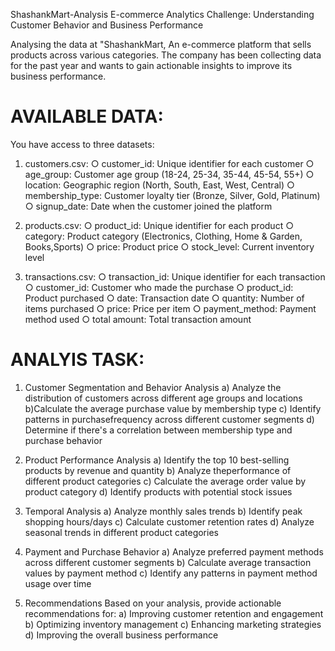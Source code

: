 ShashankMart-Analysis
E-commerce Analytics Challenge: Understanding Customer Behavior and Business Performance

Analysing the data at "ShashankMart,
An e-commerce platform that sells products across various categories. The company has been collecting data for the past year and wants to gain actionable insights to improve its business performance.

# AVAILABLE DATA:
You have access to three datasets:
1. customers.csv:
○ customer_id: Unique identifier for each customer
○ age_group: Customer age group (18-24, 25-34, 35-44, 45-54, 55+)
○ location: Geographic region (North, South, East, West, Central)
○ membership_type: Customer loyalty tier (Bronze, Silver, Gold, Platinum)
○ signup_date: Date when the customer joined the platform

2. products.csv:
○ product_id: Unique identifier for each product
○ category: Product category (Electronics, Clothing, Home & Garden, Books,Sports)
○ price: Product price
○ stock_level: Current inventory level

3. transactions.csv:
○ transaction_id: Unique identifier for each transaction
○ customer_id: Customer who made the purchase
○ product_id: Product purchased
○ date: Transaction date
○ quantity: Number of items purchased
○ price: Price per item
○ payment_method: Payment method used
○ total amount: Total transaction amount


# ANALYIS TASK:
1. Customer Segmentation and Behavior Analysis
a) Analyze the distribution of customers across different age groups and locations 
b)Calculate the average purchase value by membership type
c) Identify patterns in purchasefrequency across different customer segments
d) Determine if there's a correlation between membership type and purchase behavior

2. Product Performance Analysis
a) Identify the top 10 best-selling products by revenue and quantity
b) Analyze theperformance of different product categories
c) Calculate the average order value by product category
d) Identify products with potential stock issues

3. Temporal Analysis
a) Analyze monthly sales trends
b) Identify peak shopping hours/days
c) Calculate customer retention rates
d) Analyze seasonal trends in different product categories

4. Payment and Purchase Behavior
a) Analyze preferred payment methods across different customer segments
b) Calculate average transaction values by payment method
c) Identify any patterns in payment method usage over time

5. Recommendations
Based on your analysis, provide actionable recommendations for:
a) Improving customer retention and engagement
b) Optimizing inventory management
c) Enhancing marketing strategies
d) Improving the overall business performance




